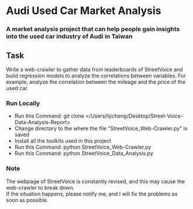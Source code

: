 # Audi Used Car Market Analysis

### A market analysis project that can help people gain insights into the used car industry of Audi in Taiwan

## Task
Write a web-crawler to gather data from leaderboards of StreetVoice and build regression models to analyze the correlations between variables.
For example, analyze the correlation between the mileage and the price of the used car.

### Run Locally
* Run this Command: git clone </Users/lijicheng/Desktop/Street-Voice-Data-Analysis-Report>
* Change directory to the where the file "StreetVoice_Web-Crawler.py" is saved
* Install all the toolkits used in this project
* Run this Command: python StreetVoice_Web-Crawler.py
* Run this Command: python StreetVoice_Data_Analysis.py

### Note
The webpage of StreetVoice is constantly revised, and this may cause the web-crawler to break down.  
If the situation happens, please notify me, and I will fix the problems as soon as possible.
